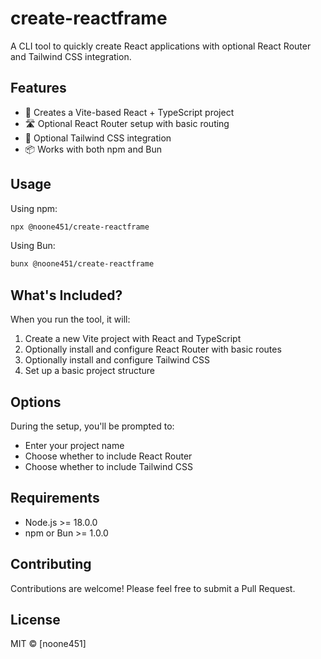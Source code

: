 # create-reactframe

A CLI tool to quickly create React applications with optional React Router and
Tailwind CSS integration.

## Features

- 🚀 Creates a Vite-based React + TypeScript project
- 🛣️ Optional React Router setup with basic routing
- 🎨 Optional Tailwind CSS integration
- 📦 Works with both npm and Bun

## Usage

Using npm:

```bash
npx @noone451/create-reactframe
```

Using Bun:

```bash
bunx @noone451/create-reactframe
```

## What's Included?

When you run the tool, it will:

1. Create a new Vite project with React and TypeScript
2. Optionally install and configure React Router with basic routes
3. Optionally install and configure Tailwind CSS
4. Set up a basic project structure

## Options

During the setup, you'll be prompted to:

- Enter your project name
- Choose whether to include React Router
- Choose whether to include Tailwind CSS

## Requirements

- Node.js >= 18.0.0
- npm or Bun >= 1.0.0

## Contributing

Contributions are welcome! Please feel free to submit a Pull Request.

## License

MIT © [noone451]
